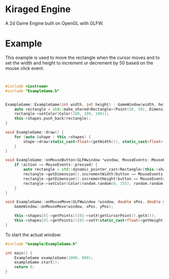 # Kiraged Engine

A 2d Game Engine built on OpenGL with GLFW.

# Example

This example is used to move the rectangle when the cursor moves and to set the width and height to increment or decrement by 50 based on the mouse click event.

```c++


#include <iostream>
#include "ExampleGame.h"


ExampleGame::ExampleGame(int width, int height) : GameWindow(width, height) {
    auto rectangle = std::make_shared<Rectangle>(Point(50, 50), Dimension(50, 50));
    rectangle->setColor(Color(100, 100, 100));
    this->shapes.push_back(rectangle);
}

void ExampleGame::draw() {
    for (auto &shape : this->shapes) {
        shape->draw(static_cast<float>(getWidth()), static_cast<float>(getHeight()));
    }
}

void ExampleGame::onMouseButton(GLFWwindow *window, MouseEvents::MouseButtonEvent button, MouseEvents::MouseActionEvent action, int mods) {
    if (action == MouseEvents::pressed) {
        auto rectangle = std::dynamic_pointer_cast<Rectangle>(this->shapes[0]);
        rectangle->getDimension().incrementWidth(button == MouseEvents::leftClick ? 50 : -50);
        rectangle->getDimension().incrementHeight(button == MouseEvents::leftClick ? 50 : -50);
        rectangle->setColor(Color(random.random(0, 255), random.random(0, 255), random.random(0, 255)));    
    }
}

void ExampleGame::onMouseMove(GLFWwindow *window, double xPos, double yPos) {
    GameWindow::onMouseMove(window, xPos, yPos);

    this->shapes[0]->getPoints()[0]->setX(getCursorPoint().getX());
    this->shapes[0]->getPoints()[0]->setY(static_cast<float>(getHeight()) - getCursorPoint().getY());
}


```

To start the actual window:


```c++
#include "example/ExampleGame.h"

int main() {
    ExampleGame exampleGame(1000, 800);
    exampleGame.start();
    return 0;
}
```
